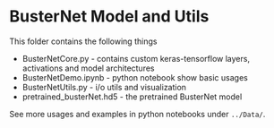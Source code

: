 # BusterNet Model and Utils

This folder contains the following things

- BusterNetCore.py	- contains custom keras-tensorflow layers, activations and model architectures
- BusterNetDemo.ipynb - python notebook show basic usages
- BusterNetUtils.py	- i/o utils and visualization
- pretrained_busterNet.hd5 - the pretrained BusterNet model

See more usages and examples in python notebooks under `../Data/`.
